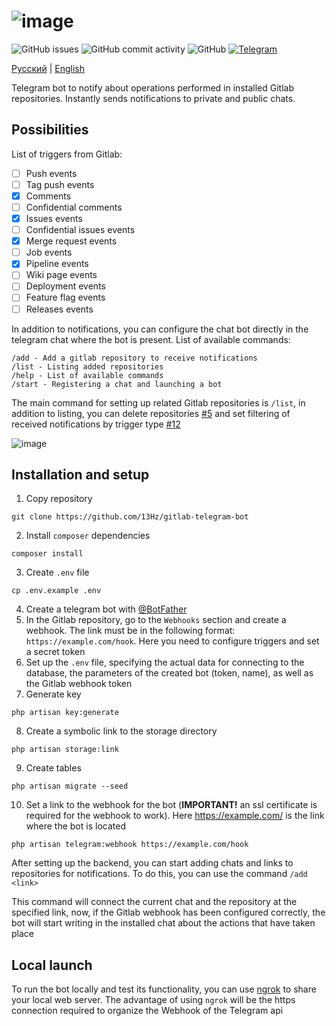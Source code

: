 # ![image](https://user-images.githubusercontent.com/39442071/234793633-dc38d35e-6b8e-420a-92b6-744efb69eb80.png)
![GitHub issues](https://img.shields.io/github/issues-raw/13Hz/gitlab-telegram-bot)
![GitHub commit activity](https://img.shields.io/github/commit-activity/m/13Hz/gitlab-telegram-bot)
![GitHub](https://img.shields.io/github/license/13Hz/gitlab-telegram-bot)
[![Telegram](https://img.shields.io/static/v1?label=telegram&message=@not1s_bot&color=279fda)](https://t.me/not1s_bot)

[Русский](https://github.com/13Hz/gitlab-telegram-bot/README.md) | [English](https://github.com/13Hz/gitlab-telegram-bot/README.eng.md)

Telegram bot to notify about operations performed in installed Gitlab repositories. Instantly sends notifications to private and public chats.

## Possibilities

List of triggers from Gitlab:
- [ ] Push events
- [ ] Tag push events
- [X] Comments
- [ ] Confidential comments
- [X] Issues events
- [ ] Confidential issues events
- [X] Merge request events
- [ ] Job events
- [X] Pipeline events
- [ ] Wiki page events
- [ ] Deployment events
- [ ] Feature flag events
- [ ] Releases events

In addition to notifications, you can configure the chat bot directly in the telegram chat where the bot is present.
List of available commands:
```
/add - Add a gitlab repository to receive notifications
/list - Listing added repositories
/help - List of available commands
/start - Registering a chat and launching a bot
```
The main command for setting up related Gitlab repositories is `/list`, in addition to listing, you can delete repositories [#5](https://github.com/13Hz/gitlab-telegram-bot/pull/5) and set filtering of received notifications by trigger type [#12](https://github.com/13Hz/gitlab-telegram-bot/pull/12)

![image](https://user-images.githubusercontent.com/39442071/234793687-73655f61-8bc2-4365-8d9f-f0f338c8fb11.png)

## Installation and setup

1. Copy repository
```
git clone https://github.com/13Hz/gitlab-telegram-bot
```
2. Install `composer` dependencies
```
composer install
```
3. Create `.env` file
```
cp .env.example .env
```
4. Create a telegram bot with [@BotFather](https://t.me/BotFather)
5. In the Gitlab repository, go to the `Webhooks` section and create a webhook. The link must be in the following format: `https://example.com/hook`.
   Here you need to configure triggers and set a secret token
6. Set up the `.env` file, specifying the actual data for connecting to the database, the parameters of the created bot (token, name), as well as the Gitlab webhook token
7. Generate key
```
php artisan key:generate
```
8. Create a symbolic link to the storage directory
```
php artisan storage:link
```
9. Create tables
```
php artisan migrate --seed
```
10. Set a link to the webhook for the bot (**IMPORTANT!** an ssl certificate is required for the webhook to work). Here https://example.com/ is the link where the bot is located
```
php artisan telegram:webhook https://example.com/hook
```

After setting up the backend, you can start adding chats and links to repositories for notifications. To do this, you can use the command `/add <link>`

This command will connect the current chat and the repository at the specified link, now, if the Gitlab webhook has been configured correctly, the bot will start writing in the installed chat about the actions that have taken place

## Local launch

To run the bot locally and test its functionality, you can use [ngrok](https://ngrok.com/) to share your local web server. The advantage of using `ngrok` will be the https connection required to organize the Webhook of the Telegram api
